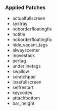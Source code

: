 ### Applied Patches
- actualfullscreen
- systray
- noborderfloatingfix
- notitle
- noborderfloatingfix
- hide_vacant_tags
- alwayscenter
- movestack
- pertag
- underlinetags
- swallow
- scratchpad
- losefullscreen
- selfrestart
- keycodes
- attachbottom
- bar_height
